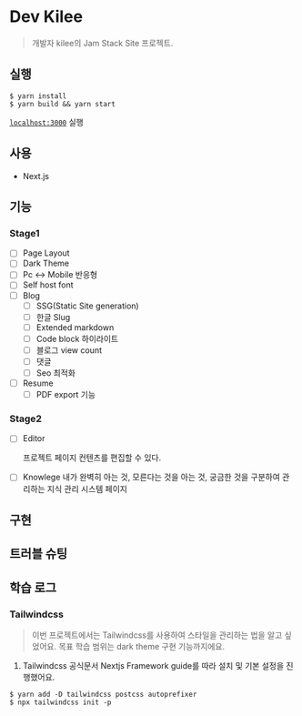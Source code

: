 # Dev Kilee
> 개발자 kilee의 Jam Stack Site 프로젝트.

## 실행
```shell
$ yarn install
$ yarn build && yarn start
```
[`localhost:3000`](http://localhost:3000/) 실행
## 사용
- Next.js

## 기능

### Stage1
- [ ] Page Layout
- [ ] Dark Theme
- [ ] Pc ↔️ Mobile 반응형
- [ ] Self host font
- [ ] Blog
  - [ ] SSG(Static Site generation)
  - [ ] 한글 Slug
  - [ ] Extended markdown
  - [ ] Code block 하이라이트
  - [ ] 블로그 view count
  - [ ] 댓글
  - [ ] Seo 최적화
- [ ] Resume
  - [ ] PDF export 기능

### Stage2
- [ ] Editor

  프로젝트 페이지 컨텐츠를 편집할 수 있다.
- [ ] Knowlege
  내가 완벽히 아는 것, 모른다는 것을 아는 것, 궁금한 것을 구분하여 관리하는 지식 관리 시스템 페이지
## 구현

## 트러블 슈팅

## 학습 로그

### Tailwindcss
> 이번 프로젝트에서는 Tailwindcss를 사용하여 스타일을 관리하는 법을 알고 싶었어요. 목표 학습 범위는 dark theme 구현 기능까지에요.

1. Tailwindcss 공식문서 Nextjs Framework guide를 따라 설치 및 기본 설정을 진행했어요.

```shell
$ yarn add -D tailwindcss postcss autoprefixer
$ npx tailwindcss init -p
```

